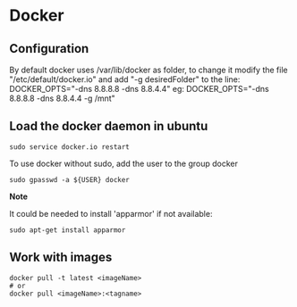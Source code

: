 # Docker

## Configuration
By default docker uses /var/lib/docker as folder, to change it modify the file "/etc/default/docker.io" and add "-g desiredFolder" to the line:
DOCKER_OPTS="-dns 8.8.8.8 -dns 8.8.4.4"
eg:
DOCKER_OPTS="-dns 8.8.8.8 -dns 8.8.4.4 -g /mnt"

## Load the docker daemon in ubuntu
```
sudo service docker.io restart
```
To use docker without sudo, add the user to the group docker
```
sudo gpasswd -a ${USER} docker
```


**Note**

It could be needed to install 'apparmor' if not available:
```
sudo apt-get install apparmor
```


## Work with images

```
docker pull -t latest <imageName>
# or
docker pull <imageName>:<tagname>
```
